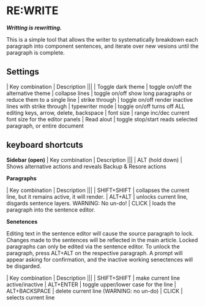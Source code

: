 # RE:WRITE

__*Writting is rewritting.*__

This is a simple tool that allows the writer to systematically breakdown each paragraph into component sentences, and iterate over new vesions until the paragraph is complete.


## Settings

| Key combination    | Description
|||
|  Toggle dark theme | toggle on/off the alternative theme
|  collapse lines    | toggle on/off show long paragraphs or reduce them to a single line
|  strike through    | toggle on/off render inactive lines with strike through
|  typewriter mode   | toggle on/off turns off ALL editing keys, arrow, delete, backspace
|  font size         | range inc/dec current font size for the editor panels
|  Read alout        | toggle stop/start reads selected paragraph, or entire document


## keyboard shortcuts

**Sidebar (open)**
| Key combination | Description
|||
| ALT (hold down) | Shows alternative actions and reveals Backup & Resore actions


**Paragraphs**

| Key combination | Description
|||
| SHIFT+SHIFT     | collapses the current line, but it remains active, it will render.
| ALT+ALT         | unlocks current line, disgards sentence layers. WARNING: No un-do!
| CLICK           | loads the paragraph into the sentence editor.

**Senetences**

Editing text in the sentence editor will cause the source paragraph to lock. Changes made to the sentences will be reflected in the main article. Locked paragraphs can only be edited via the sentence editor. To unlock the paragraph, press ALT+ALT on the respective paragraph. A prompt will appear asking for confirmation, and the inactive working senectences will be disgarded.

| Key combination     | Description
|||
| SHIFT+SHIFT         | make current line active/inactive
| ALT+ENTER           | toggle upper/lower case for the line
| ALT+BACKSPACE       | delete current line (WARNING: no un-do)
| CLICK               | selects current line
